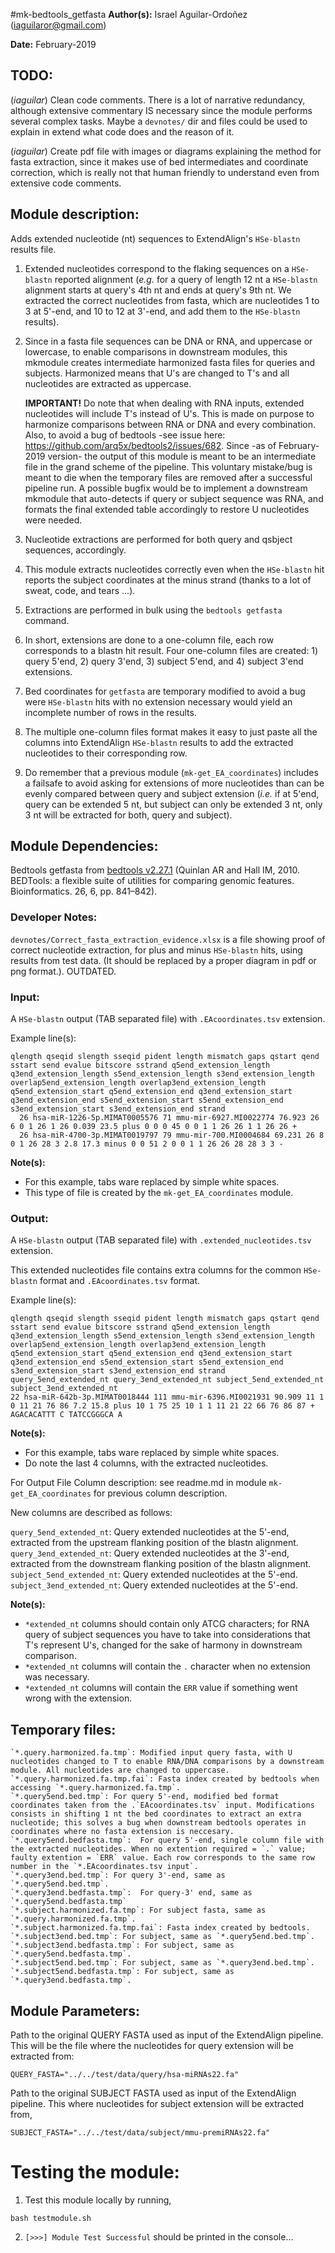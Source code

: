 #mk-bedtools_getfasta
**Author(s):** Israel Aguilar-Ordoñez (iaguilaror@gmail.com)

**Date:** February-2019

## TODO:

 (*iaguilar*) Clean code comments. There is a lot of narrative redundancy, although extensive commentary IS necessary since the module performs several complex tasks. Maybe a `devnotes/` dir and files could be used to explain in extend what code does and the reason of it.

 (*iaguilar*) Create pdf file with images or diagrams explaining the method for fasta extraction, since it makes use of bed intermediates and coordinate correction, which is really not that human friendly to understand even from extensive code comments.

## Module description:
Adds extended nucleotide (nt) sequences to ExtendAlign's `HSe-blastn` results file.

1. Extended nucleotides correspond to the flaking sequences on a `HSe-blastn` reported alignment (*e.g.* for a query of length 12 nt a `HSe-blastn` alignment starts at query's 4th nt and ends at query's 9th nt. We extracted the correct nucleotides from fasta, which are nucleotides 1 to 3 at 5'-end, and 10 to 12 at 3'-end, and add them to the `HSe-blastn` results).

2. Since in a fasta file sequences can be DNA or RNA, and uppercase or lowercase, to enable comparisons in downstream modules, this mkmodule creates intermediate harmonized fasta files for queries and subjects. Harmonized means that U's are changed to T's  and all nucleotides are extracted as uppercase.

    **IMPORTANT!** Do note that when dealing with RNA inputs, extended nucleotides will include T's instead of U's. This is made on purpose to harmonize comparisons between RNA or DNA and every combination. Also, to avoid a bug of bedtools -see issue here: https://github.com/arq5x/bedtools2/issues/682. Since -as of February-2019 version- the output of this module is meant to be an intermediate file in the grand scheme of the pipeline. This voluntary mistake/bug is meant to die when the temporary files are removed after a successful pipeline run. A possible bugfix would be to implement a downstream mkmodule that auto-detects if query or subject sequence was RNA, and formats the final extended table accordingly to restore U nucleotides were needed.

3. Nucleotide extractions are performed for both query and qsbject sequences, accordingly.

4. This module extracts nucleotides correctly even when the `HSe-blastn` hit reports the subject coordinates at the minus strand (thanks to a lot of sweat, code, and tears ...).

5. Extractions are performed in bulk using the `bedtools getfasta` command.

6. In short, extensions are done to a one-column file, each row corresponds to a blastn hit result. Four one-column files are created: 1) query 5'end, 2) query 3'end, 3) subject 5'end, and 4) subject 3'end extensions.

7. Bed coordinates for `getfasta` are temporary modified to avoid a bug were `HSe-blastn` hits with no extension necessary would yield an incomplete number of rows in the results.

8. The multiple one-column files format makes it easy to just paste all the columns into ExtendAlign `HSe-blastn` results to add the extracted nucleotides to their corresponding row.

9. Do remember that a previous module (`mk-get_EA_coordinates`) includes a failsafe to avoid asking for extensions of more nucleotides than can be evenly compared between query and subject extension (*i.e.* if at 5'end, query can be extended 5 nt, but subject can only be extended 3 nt, only 3 nt will be extracted for both, query and subject).

## Module Dependencies:

Bedtools getfasta from [bedtools v2.27.1](https://bedtools.readthedocs.io/en/latest/) (Quinlan AR and Hall IM, 2010. BEDTools: a flexible suite of utilities for comparing genomic features. Bioinformatics. 26, 6, pp. 841–842).

### Developer Notes:
`devnotes/Correct_fasta_extraction_evidence.xlsx` is a file showing proof of correct nucleotide extraction, for plus and minus `HSe-blastn` hits, using results from test data. (It should be replaced by a proper diagram in pdf or png format.). OUTDATED.

### Input:
A `HSe-blastn` output (TAB separated file) with `.EAcoordinates.tsv` extension.

Example line(s):
```
qlength qseqid slength sseqid pident length mismatch gaps qstart qend sstart send evalue bitscore sstrand q5end_extension_length q3end_extension_length s5end_extension_length s3end_extension_length overlap5end_extension_length overlap3end_extension_length q5end_extension_start q5end_extension_end q3end_extension_start q3end_extension_end s5end_extension_start s5end_extension_end s3end_extension_start s3end_extension_end strand
  26 hsa-miR-1226-5p.MIMAT0005576 71 mmu-mir-6927.MI0022774 76.923 26 6 0 1 26 1 26 0.039 23.5 plus 0 0 0 45 0 0 1 1 26 26 1 1 26 26 +
  26 hsa-miR-4700-3p.MIMAT0019797 79 mmu-mir-700.MI0004684 69.231 26 8 0 1 26 28 3 2.8 17.3 minus 0 0 51 2 0 0 1 1 26 26 28 28 3 3 -
```

**Note(s):**

* For this example, tabs ware replaced by simple white spaces.
* This type of file is created by the `mk-get_EA_coordinates` module.

### Output:
A `HSe-blastn` output (TAB separated file) with `.extended_nucleotides.tsv` extension.

This extended nucleotides file contains extra columns for the common `HSe-blastn` format and `.EAcoordinates.tsv` format.

Example line(s):
```
qlength qseqid slength sseqid pident length mismatch gaps qstart qend sstart send evalue bitscore sstrand q5end_extension_length q3end_extension_length s5end_extension_length s3end_extension_length overlap5end_extension_length overlap3end_extension_length q5end_extension_start q5end_extension_end q3end_extension_start q3end_extension_end s5end_extension_start s5end_extension_end s3end_extension_start s3end_extension_end strand query_5end_extended_nt query_3end_extended_nt subject_5end_extended_nt subject_3end_extended_nt
22 hsa-miR-642b-3p.MIMAT0018444 111 mmu-mir-6396.MI0021931 90.909 11 1 0 11 21 76 86 7.2 15.8 plus 10 1 75 25 10 1 1 11 21 22 66 76 86 87 + AGACACATTT C TATCCGGGCA A
```

**Note(s):**

* For this example, tabs ware replaced by simple white spaces.
* Do note the last 4 columns, with the extracted nucleotides.

For Output File Column description: see readme.md in module `mk-get_EA_coordinates` for previous column description.

New columns are described as follows:

`query_5end_extended_nt`: Query extended nucleotides at the 5'-end, extracted from the upstream flanking position of the blastn alignment.
`query_3end_extended_nt`: Query extended nucleotides at the 3'-end, extracted from the downstream flanking position of the blastn alignment.
`subject_5end_extended_nt`: Query extended nucleotides at the 5'-end.
`subject_3end_extended_nt`: Query extended nucleotides at the 5'-end.


**Note(s):**

* `*extended_nt` columns should contain only ATCG characters; for RNA query of subject sequences you have to take into considerations that T's represent U's, changed for the sake of harmony in downstream comparison.
* `*extended_nt` columns will contain the `.` character when no extension was necessary.
* `*extended_nt` columns will contain the `ERR` value if something went wrong with the extension.

## Temporary files:
```
`*.query.harmonized.fa.tmp`: Modified input query fasta, with U nucleotides changed to T to enable RNA/DNA comparisons by a downstream module. All nucleotides are changed to uppercase.
`*.query.harmonized.fa.tmp.fai`: Fasta index created by bedtools when accessing `*.query.harmonized.fa.tmp`.
`*.query5end.bed.tmp`: For query 5'-end, modified bed format coordinates taken from the .`EAcoordinates.tsv` input. Modifications consists in shifting 1 nt the bed coordinates to extract an extra nucleotide; this solves a bug when downstream bedtools operates in coordinates where no fasta extension is neccesary.
`*.query5end.bedfasta.tmp`:  For query 5'-end, single column file with the extracted nucleotides. When no extention required = `.` value; faulty extention = `ERR` value. Each row corresponds to the same row number in the `*.EAcoordinates.tsv input`.
`*.query3end.bed.tmp`: For query 3'-end, same as `*.query5end.bed.tmp`.
`*.query3end.bedfasta.tmp`:  For query-3' end, same as `*.query5end.bedfasta.tmp`
`*.subject.harmonized.fa.tmp`: For subject fasta, same as `*.query.harmonized.fa.tmp`.
`*.subject.harmonized.fa.tmp.fai`: Fasta index created by bedtools.
`*.subject3end.bed.tmp`: For subject, same as `*.query5end.bed.tmp`.
`*.subject3end.bedfasta.tmp`: For subject, same as `*.query5end.bedfasta.tmp`.
`*.subject5end.bed.tmp`: For subject, same as `*.query3end.bed.tmp`.
`*.subject5end.bedfasta.tmp`: For subject, same as `*.query3end.bedfasta.tmp`.
```

## Module Parameters:

Path to the original QUERY FASTA used as input of the ExtendAlign pipeline.
This will be the file where the nucleotides for query extension will be extracted from:

```
QUERY_FASTA="../../test/data/query/hsa-miRNAs22.fa"
```

Path to the original SUBJECT FASTA used as input of the ExtendAlign pipeline.
This where nucleotides for subject extension will be extracted from,

```
SUBJECT_FASTA="../../test/data/subject/mmu-premiRNAs22.fa"
```


# Testing the module:

1. Test this module locally by running,

```
bash testmodule.sh
```

2. `[>>>] Module Test Successful` should be printed in the console...
